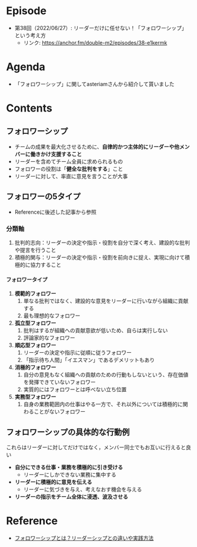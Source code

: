 # Episode
- 第38回（2022/06/27）: リーダーだけに任せない！「フォロワーシップ」という考え方
    - リンク: https://anchor.fm/double-m2/episodes/38-e1kermk

# Agenda
- 「フォロワーシップ」に関してasteriamさんから紹介して貰いました

# Contents
## フォロワーシップ
- チームの成果を最大化させるために、**自律的かつ主体的にリーダーや他メンバーに働きかけ支援すること**
- リーダーを含めてチーム全員に求められるもの
- フォロワーの役割は「**健全な批判をする**」こと
- リーダーに対して、率直に意見を言うことが大事

## フォロワーの5タイプ
- Referenceに後述した記事から参照

### 分類軸
1. 批判的志向：リーダーの決定や指示・役割を自分で深く考え、建設的な批判や提言を行うこと
2. 積極的関与：リーダーの決定や指示・役割を前向きに捉え、実現に向けて積極的に協力すること

#### フォロワータイプ
1. **模範的フォロワー**
   1. 単なる批判ではなく、建設的な意見をリーダーに行いながら組織に貢献する
   2. 最も理想的なフォロワー
2. **孤立型フォロワー**
   1. 批判はするが組織への貢献意欲が低いため、自らは実行しない
   2. 評論家的なフォロワー
3. **順応型フォロワー**
   1. リーダーの決定や指示に従順に従うフォロワー
   2. 「指示待ち人間」「イエスマン」であるデメリットもあり
4. **消極的フォロワー**
   1. 自分の意見もなく組織への貢献のための行動もしないという、存在価値を発揮できていないフォロワー
   2. 実質的にはフォロワーとは呼べない立ち位置
5. **実務型フォロワー**
   1. 自身の業務範囲内の仕事はやる一方で、それ以外については積極的に関わることがないフォロワー

## フォロワーシップの具体的な行動例
これらはリーダーに対してだけではなく，メンバー同士でもお互いに行えると良い
- **自分にできる仕事・業務を積極的に引き受ける**
    - リーダーにしかできない業務に集中する
- **リーダーに積極的に意見を伝える**
    - リーダーに気づきを与え、考えなおす機会を与える
- **リーダーの指示をチーム全体に浸透、波及させる**

# Reference
- [フォロワーシップとは？リーダーシップとの違いや実践方法](https://mba.globis.ac.jp/careernote/1239.html)
